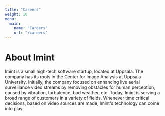```yaml
---
title: "Careers"
weight: 10
menu:
  main:
    name: "Careers"
    url: "/careers"
---
```

# About Imint

Imint is a small high-tech software startup, located at Uppsala. The company has its roots in the Center for Image Analysis at Uppsala University. Initially, the company focused on enhancing live aerial surveillance video streams by removing obstacles for human perception, caused by vibration, turbulence, bad weather, etc. Today, Imint is serving a broad range of customers in a variety of fields. Whenever time critical decisions, based on video sources are made, Imint's technology can come into play.
